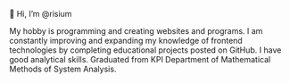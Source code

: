 👋 Hi, I’m @risium

My hobby is programming and creating websites and programs. I am constantly improving and expanding my knowledge of frontend technologies by completing educational projects posted on GitHub. I have good analytical skills. Graduated from KPI Department of Mathematical Methods of System Analysis.
